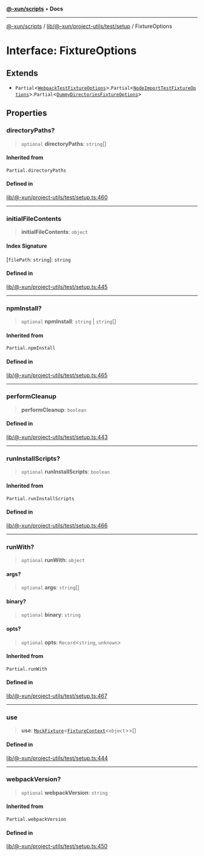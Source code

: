 [**@-xun/scripts**](../../../../../../README.md) • **Docs**

***

[@-xun/scripts](../../../../../../README.md) / [lib/@-xun/project-utils/test/setup](../README.md) / FixtureOptions

# Interface: FixtureOptions

## Extends

- `Partial`\<[`WebpackTestFixtureOptions`](WebpackTestFixtureOptions.md)\>.`Partial`\<[`NodeImportTestFixtureOptions`](NodeImportTestFixtureOptions.md)\>.`Partial`\<[`DummyDirectoriesFixtureOptions`](DummyDirectoriesFixtureOptions.md)\>

## Properties

### directoryPaths?

> `optional` **directoryPaths**: `string`[]

#### Inherited from

`Partial.directoryPaths`

#### Defined in

[lib/@-xun/project-utils/test/setup.ts:460](https://github.com/Xunnamius/xscripts/blob/ce701f3d57da9f82ee0036320bc62d5c51233011/lib/@-xun/project-utils/test/setup.ts#L460)

***

### initialFileContents

> **initialFileContents**: `object`

#### Index Signature

 \[`filePath`: `string`\]: `string`

#### Defined in

[lib/@-xun/project-utils/test/setup.ts:445](https://github.com/Xunnamius/xscripts/blob/ce701f3d57da9f82ee0036320bc62d5c51233011/lib/@-xun/project-utils/test/setup.ts#L445)

***

### npmInstall?

> `optional` **npmInstall**: `string` \| `string`[]

#### Inherited from

`Partial.npmInstall`

#### Defined in

[lib/@-xun/project-utils/test/setup.ts:465](https://github.com/Xunnamius/xscripts/blob/ce701f3d57da9f82ee0036320bc62d5c51233011/lib/@-xun/project-utils/test/setup.ts#L465)

***

### performCleanup

> **performCleanup**: `boolean`

#### Defined in

[lib/@-xun/project-utils/test/setup.ts:443](https://github.com/Xunnamius/xscripts/blob/ce701f3d57da9f82ee0036320bc62d5c51233011/lib/@-xun/project-utils/test/setup.ts#L443)

***

### runInstallScripts?

> `optional` **runInstallScripts**: `boolean`

#### Inherited from

`Partial.runInstallScripts`

#### Defined in

[lib/@-xun/project-utils/test/setup.ts:466](https://github.com/Xunnamius/xscripts/blob/ce701f3d57da9f82ee0036320bc62d5c51233011/lib/@-xun/project-utils/test/setup.ts#L466)

***

### runWith?

> `optional` **runWith**: `object`

#### args?

> `optional` **args**: `string`[]

#### binary?

> `optional` **binary**: `string`

#### opts?

> `optional` **opts**: `Record`\<`string`, `unknown`\>

#### Inherited from

`Partial.runWith`

#### Defined in

[lib/@-xun/project-utils/test/setup.ts:467](https://github.com/Xunnamius/xscripts/blob/ce701f3d57da9f82ee0036320bc62d5c51233011/lib/@-xun/project-utils/test/setup.ts#L467)

***

### use

> **use**: [`MockFixture`](MockFixture.md)\<[`FixtureContext`](FixtureContext.md)\<`object`\>\>[]

#### Defined in

[lib/@-xun/project-utils/test/setup.ts:444](https://github.com/Xunnamius/xscripts/blob/ce701f3d57da9f82ee0036320bc62d5c51233011/lib/@-xun/project-utils/test/setup.ts#L444)

***

### webpackVersion?

> `optional` **webpackVersion**: `string`

#### Inherited from

`Partial.webpackVersion`

#### Defined in

[lib/@-xun/project-utils/test/setup.ts:450](https://github.com/Xunnamius/xscripts/blob/ce701f3d57da9f82ee0036320bc62d5c51233011/lib/@-xun/project-utils/test/setup.ts#L450)
